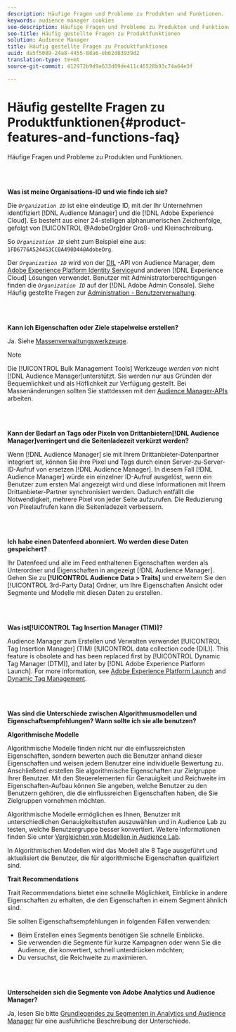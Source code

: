 ```yaml
---
description: Häufige Fragen und Probleme zu Produkten und Funktionen.
keywords: audience manager cookies
seo-description: Häufige Fragen und Probleme zu Produkten und Funktionen.
seo-title: Häufig gestellte Fragen zu Produktfunktionen
solution: Audience Manager
title: Häufig gestellte Fragen zu Produktfunktionen
uuid: da5f5089-24a8-4455-88a6-eb62d83939d2
translation-type: tm+mt
source-git-commit: 412972b9d9a633d09de411c46528b93c74a64e3f

---
```



# Häufig gestellte Fragen zu Produktfunktionen{#product-features-and-functions-faq}

Häufige Fragen und Probleme zu Produkten und Funktionen.

<br> 

<!-- 

faq_features_functions.xml

 -->

**Was ist meine Organisations-ID und wie finde ich sie?**

Die *`Organization ID`* ist eine eindeutige ID, mit der Ihr Unternehmen identifiziert [!DNL Audience Manager] und die [!DNL Adobe Experience Cloud]. Es besteht aus einer 24-stelligen alphanumerischen Zeichenfolge, gefolgt von [!UICONTROL @AdobeOrg]der Groß- und Kleinschreibung.

So *`Organization ID`* sieht zum Beispiel eine aus: `1FD6776A524453CC0A490D44@AdobeOrg`.

Der *`Organization ID`* wird von der [DIL](../dil/dil-overview.md) -API von Audience Manager, dem [Adobe Experience Platform Identity Service](https://docs.adobe.com/content/help/en/id-service/using/home.html)und anderen [!DNL Experience Cloud] Lösungen verwendet. Benutzer mit Administratorberechtigungen finden die *`Organization ID`* auf der [!DNL Adobe Admin Console]. Siehe Häufig gestellte Fragen zur [Administration - Benutzerverwaltung](https://docs.adobe.com/content/help/en/core-services/interface/manage-users-and-products/admin-getting-started.html).

<br> 

**Kann ich Eigenschaften oder Ziele stapelweise erstellen?**

Ja. Siehe [Massenverwaltungswerkzeuge](../reference/bulk-management-tools/bulk-management-intro.md).

>[!NOTE]
>
>Die [!UICONTROL Bulk Management Tools] Werkzeuge *werden von* nicht [!DNL Audience Manager]unterstützt. Sie werden nur aus Gründen der Bequemlichkeit und als Höflichkeit zur Verfügung gestellt. Bei Massenänderungen sollten Sie stattdessen mit den [Audience Manager-APIs](../api/api.md) arbeiten.

<br> 

**Kann der Bedarf an Tags oder Pixeln von Drittanbietern[!DNL Audience Manager]verringert und die Seitenladezeit verkürzt werden?**

Wenn [!DNL Audience Manager] sie mit Ihrem Drittanbieter-Datenpartner integriert ist, können Sie ihre Pixel und Tags durch einen Server-zu-Server-ID-Aufruf von ersetzen [!DNL Audience Manager]. In diesem Fall [!DNL Audience Manager] würde ein einzelner ID-Aufruf ausgelöst, wenn ein Benutzer zum ersten Mal angezeigt wird und diese Informationen mit Ihrem Drittanbieter-Partner synchronisiert werden. Dadurch entfällt die Notwendigkeit, mehrere Pixel von jeder Seite aufzurufen. Die Reduzierung von Pixelaufrufen kann die Seitenladezeit verbessern.

<br> 

**Ich habe einen Datenfeed abonniert. Wo werden diese Daten gespeichert?**

Ihr Datenfeed und alle im Feed enthaltenen Eigenschaften werden als Unterordner und Eigenschaften in angezeigt [!DNL Audience Manager]. Gehen Sie zu **[!UICONTROL Audience Data > Traits]** und erweitern Sie den [!UICONTROL 3rd-Party Data] Ordner, um Ihre Eigenschaften Ansicht oder Segmente und Modelle mit diesen Daten zu erstellen.

<br> 

**Was ist[!UICONTROL Tag Insertion Manager (TIM)]?**

Audience Manager zum Erstellen und Verwalten verwendet [!UICONTROL Tag Insertion Manager] (TIM) [!UICONTROL data collection code (DIL)]. This feature is obsolete and has been replaced first by [!UICONTROL Dynamic Tag Manager (DTM)], and later by [!DNL Adobe Experience Platform Launch]. For more information, see [Adobe Experience Platform Launch](https://docs.adobelaunch.com/) and [Dynamic Tag Management](https://docs.adobe.com/content/help/en/dtm/using/dtm-home.html).

<br> 

**Was sind die Unterschiede zwischen Algorithmusmodellen und Eigenschaftsempfehlungen? Wann sollte ich sie alle benutzen?**

**Algorithmische Modelle**

Algorithmische Modelle finden nicht nur die einflussreichsten Eigenschaften, sondern bewerten auch die Benutzer anhand dieser Eigenschaften und weisen jedem Benutzer eine individuelle Bewertung zu. Anschließend erstellen Sie algorithmische Eigenschaften zur Zielgruppe Ihrer Benutzer. Mit den Steuerelementen für Genauigkeit und Reichweite im Eigenschaften-Aufbau können Sie angeben, welche Benutzer zu den Benutzern gehören, die die einflussreichen Eigenschaften haben, die Sie Zielgruppen vornehmen möchten.

Algorithmische Modelle ermöglichen es Ihnen, Benutzer mit unterschiedlichen Genauigkeitsstufen auszuwählen und in Audience Lab zu testen, welche Benutzergruppe besser konvertiert. Weitere Informationen finden Sie unter [Vergleichen von Modellen in Audience Lab](../features/audience-lab/audience-lab-use-cases.md#compare-models).

In Algorithmischen Modellen wird das Modell alle 8 Tage ausgeführt und aktualisiert die Benutzer, die für algorithmische Eigenschaften qualifiziert sind.

**Trait Recommendations**

Trait Recommendations bietet eine schnelle Möglichkeit, Einblicke in andere Eigenschaften zu erhalten, die den Eigenschaften in einem Segment ähnlich sind.

Sie sollten Eigenschaftsempfehlungen in folgenden Fällen verwenden:

* Beim Erstellen eines Segments benötigen Sie schnelle Einblicke.
* Sie verwenden die Segmente für kurze Kampagnen oder wenn Sie die Audience, die konvertiert, schnell unterdrücken möchten;
* Du versuchst, die Reichweite zu maximieren.

<br> 

**Unterscheiden sich die Segmente von Adobe Analytics und Audience Manager?**

Ja, lesen Sie bitte [Grundlegendes zu Segmenten in Analytics und Audience Manager](https://docs.adobe.com/content/help/en/analytics/integration/audience-analytics/audience-analytics-workflow/aam-analytics-segments.html) für eine ausführliche Beschreibung der Unterschiede.
